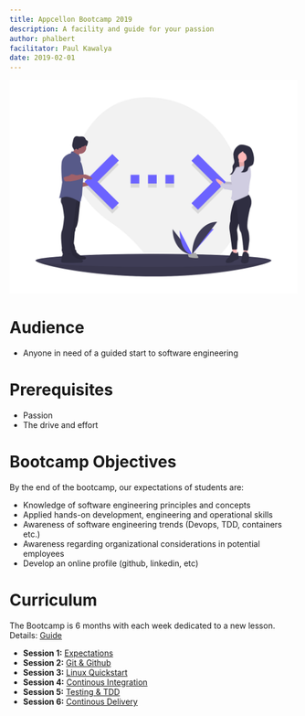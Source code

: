 ```yaml
---
title: Appcellon Bootcamp 2019
description: A facility and guide for your passion
author: phalbert
facilitator: Paul Kawalya
date: 2019-02-01
---
```



![Appcellon BootCamp 2019](images/bootcamp.png)

# Audience

* Anyone in need of a guided start to software engineering

# Prerequisites
* Passion
* The drive and effort

# Bootcamp Objectives
By the end of the bootcamp, our expectations of students are:

* Knowledge of software engineering principles and concepts
* Applied hands-on development, engineering and operational skills
* Awareness of software engineering trends (Devops, TDD, containers etc.)
* Awareness regarding organizational considerations in potential employees
* Develop an online profile (github, linkedin, etc)

# Curriculum
The Bootcamp is 6 months with each week dedicated to a new lesson.  Details: [Guide](ROADMAP.md)

* **Session 1:**  [Expectations](/Session-1/README.md)
* **Session 2:**  [Git & Github](/Session-2/README.md)
* **Session 3:**  [Linux Quickstart](/Session-3/README.md)
* **Session 4:**  [Continous Integration](/Session-4/README.md)
* **Session 5:**  [Testing & TDD](/Session-5/README.md)
* **Session 6:**  [Continous Delivery](/Session-6/README.md)
